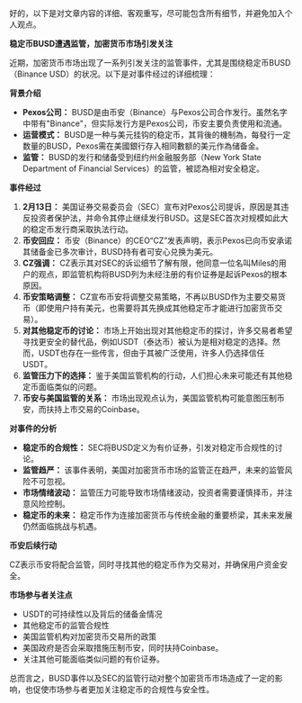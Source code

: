好的，以下是对文章内容的详细、客观重写，尽可能包含所有细节，并避免加入个人观点。

**稳定币BUSD遭遇监管，加密货币市场引发关注**

近期，加密货币市场出现了一系列引发关注的监管事件，尤其是围绕稳定币BUSD（Binance USD）的状况。以下是对事件经过的详细梳理：

**背景介绍**

*   **Pexos公司：** BUSD是由币安（Binance）与Pexos公司合作发行。虽然名字中带有"Binance"，但实际发行方是Pexos公司，币安主要负责使用和流通。
*   **运营模式：** BUSD是一种与美元挂钩的稳定币，其背後的機制為，每發行一定数量的BUSD，Pexos需在美國銀行存入相同數额的美元作為储备金。
*   **监管：** BUSD的发行和储备受到纽约州金融服务部（New York State Department of Financial Services）的监管，被認為相对安全稳定。

**事件经过**

1.  **2月13日：** 美国证券交易委员会（SEC）宣布对Pexos公司提诉，原因是其违反投资者保护法，并命令其停止继续发行BUSD。这是SEC首次对规模如此大的稳定币发行商采取执法行动。
2.  **币安回应：** 币安（Binance）的CEO“CZ”发表声明，表示Pexos已向币安承诺其储备金已多次审计，BUSD持有者可安心兑换为美元。
3.  **CZ强调：** CZ表示其对SEC的诉讼细节了解有限，他同意一位名叫Miles的用户的观点，即监管机构将BUSD列为未经注册的有价证券是起诉Pexos的根本原因。
4.  **币安策略调整：** CZ宣布币安将调整交易策略，不再以BUSD作为主要交易货币（即使用户持有美元，也需要将其先换成其他稳定币才能进行加密货币交易）。
5.  **对其他稳定币的讨论：** 市场上开始出现对其他稳定币的探讨，许多交易者希望寻找更安全的替代品，例如USDT（泰达币）被认为是相对稳定的选择。然而，USDT也存在一些传言，但由于其被广泛使用，许多人仍选择信任USDT。
6.  **监管压力下的选择：** 鉴于美国监管机构的行动，人们担心未来可能还有其他稳定币面临类似的问题。
7.  **币安与美国监管的关系：** 市场出现观点认为，美国监管机构可能意图压制币安，而扶持上市交易的Coinbase。

**对事件的分析**

*   **稳定币的合规性：** SEC将BUSD定义为有价证券，引发对稳定币合规性的讨论。
*   **监管趋严：** 该事件表明，美国对加密货币市场的监管正在趋严，未来的监管风险不可忽视。
*   **市场情绪波动：** 监管压力可能导致市场情绪波动，投资者需要谨慎择币，并注意风险控制。
*   **稳定币的未来：** 稳定币作为连接加密货币与传统金融的重要桥梁，其未来发展仍然面临挑战与机遇。

**币安后续行动**

CZ表示币安将配合监管，同时寻找其他的稳定币作为交易对，并确保用户资金安全。

**市场参与者关注点**

*   USDT的可持续性以及背后的储备金情况
*   其他稳定币的监管合规性
*   美国监管机构对加密货币交易所的政策
*  美国政府是否会采取措施压制币安，同时扶持Coinbase。
* 关注其他可能面临类似问题的有价证券。

总而言之，BUSD事件以及SEC的监管行动对整个加密货币市场造成了一定的影响，也促使市场参与者更加关注稳定币的合规性与安全性。